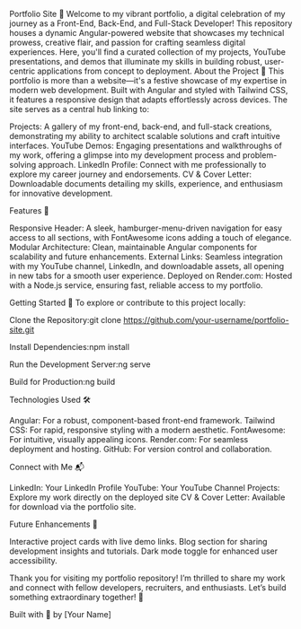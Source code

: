 Portfolio Site 🎉
Welcome to my vibrant portfolio, a digital celebration of my journey as a Front-End, Back-End, and Full-Stack Developer! This repository houses a dynamic Angular-powered website that showcases my technical prowess, creative flair, and passion for crafting seamless digital experiences. Here, you'll find a curated collection of my projects, YouTube presentations, and demos that illuminate my skills in building robust, user-centric applications from concept to deployment.
About the Project 🎨
This portfolio is more than a website—it's a festive showcase of my expertise in modern web development. Built with Angular and styled with Tailwind CSS, it features a responsive design that adapts effortlessly across devices. The site serves as a central hub linking to:

Projects: A gallery of my front-end, back-end, and full-stack creations, demonstrating my ability to architect scalable solutions and craft intuitive interfaces.
YouTube Demos: Engaging presentations and walkthroughs of my work, offering a glimpse into my development process and problem-solving approach.
LinkedIn Profile: Connect with me professionally to explore my career journey and endorsements.
CV & Cover Letter: Downloadable documents detailing my skills, experience, and enthusiasm for innovative development.

Features 🌟

Responsive Header: A sleek, hamburger-menu-driven navigation for easy access to all sections, with FontAwesome icons adding a touch of elegance.
Modular Architecture: Clean, maintainable Angular components for scalability and future enhancements.
External Links: Seamless integration with my YouTube channel, LinkedIn, and downloadable assets, all opening in new tabs for a smooth user experience.
Deployed on Render.com: Hosted with a Node.js service, ensuring fast, reliable access to my portfolio.

Getting Started 🚀
To explore or contribute to this project locally:

Clone the Repository:git clone https://github.com/your-username/portfolio-site.git


Install Dependencies:npm install


Run the Development Server:ng serve


Build for Production:ng build



Technologies Used 🛠️

Angular: For a robust, component-based front-end framework.
Tailwind CSS: For rapid, responsive styling with a modern aesthetic.
FontAwesome: For intuitive, visually appealing icons.
Render.com: For seamless deployment and hosting.
GitHub: For version control and collaboration.

Connect with Me 📬

LinkedIn: Your LinkedIn Profile
YouTube: Your YouTube Channel
Projects: Explore my work directly on the deployed site
CV & Cover Letter: Available for download via the portfolio site.

Future Enhancements 🎁

Interactive project cards with live demo links.
Blog section for sharing development insights and tutorials.
Dark mode toggle for enhanced user accessibility.

Thank you for visiting my portfolio repository! I’m thrilled to share my work and connect with fellow developers, recruiters, and enthusiasts. Let’s build something extraordinary together! 🎄

Built with 💖 by [Your Name]
